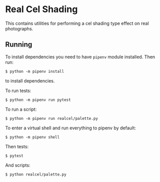 # Real Cel Shading
This contains utilities for performing a cel shading type effect
on real photographs.

## Running
To install dependencies you need to have `pipenv` module installed. Then run:

```$ python -m pipenv install```

to install dependencies.

To run tests:

```$ python -m pipenv run pytest```

To run a script:

```$ python -m pipenv run realcel/palette.py```

To enter a virtual shell and run everything to pipenv by default:

```$ python -m pipenv shell```

Then tests:

```$ pytest```

And scripts:

```$ python realcel/palette.py```
